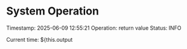 # System Operation
Timestamp: 2025-06-09 12:55:21
Operation: return value
Status: INFO

Current time: ${this.output